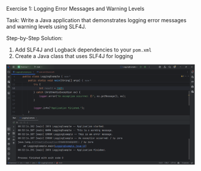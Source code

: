 Exercise 1: Logging Error Messages and Warning Levels

Task: Write a Java application that demonstrates logging error messages and warning levels
using SLF4J.

Step-by-Step Solution:

1. Add SLF4J and Logback dependencies to your `pom.xml`
2. Create a Java class that uses SLF4J for logging

![img.png](img.png)